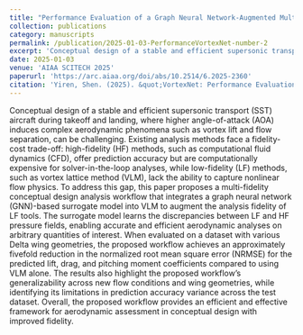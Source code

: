 ```yaml
---
title: "Performance Evaluation of a Graph Neural Network-Augmented Multi-Fidelity Workflow for Predicting Aerodynamic Coefficients on Delta Wings at Low Speed"
collection: publications
category: manuscripts
permalink: /publication/2025-01-03-PerformanceVortexNet-number-2
excerpt: 'Conceptual design of a stable and efficient supersonic transport (SST) aircraft during takeoff and landing, where higher angle-of-attack (AOA) induces complex aerodynamic phenomena such as vortex lift and flow separation, can be challenging. Existing analysis methods face a fidelity-cost trade-off: high-fidelity (HF) methods, such as computational fluid dynamics (CFD), offer prediction accuracy but are computationally expensive for solver-in-the-loop analyses, while low-fidelity (LF) methods, such as vortex lattice method (VLM), lack the ability to capture nonlinear flow physics. To address this gap, this paper proposes a multi-fidelity conceptual design analysis workflow that integrates a graph neural network (GNN)-based surrogate model into VLM to augment the analysis fidelity of LF tools. The surrogate model learns the discrepancies between LF and HF pressure fields, enabling accurate and efficient aerodynamic analyses on arbitrary quantities of interest. When evaluated on a dataset with various Delta wing geometries, the proposed workflow achieves an approximately fivefold reduction in the normalized root mean square error (NRMSE) for the predicted lift, drag, and pitching moment coefficients compared to using VLM alone. The results also highlight the proposed workflow’s generalizability across new flow conditions and wing geometries, while identifying its limitations in prediction accuracy variance across the test dataset. Overall, the proposed workflow provides an efficient and effective framework for aerodynamic assessment in conceptual design with improved fidelity.'
date: 2025-01-03
venue: 'AIAA SCITECH 2025'
paperurl: 'https://arc.aiaa.org/doi/abs/10.2514/6.2025-2360'
citation: 'Yiren, Shen. (2025). &quot;VortexNet: Performance Evaluation of a Graph Neural Network-Augmented Multi-Fidelity Workflow for Predicting Aerodynamic Coefficients on Delta Wings at Low Speed.&quot; <i>AIAA SCITECH 2025</i>. 1(0494).'
---
```


Conceptual design of a stable and efficient supersonic transport (SST) aircraft during takeoff and landing, where higher angle-of-attack (AOA) induces complex aerodynamic phenomena such as vortex lift and flow separation, can be challenging. Existing analysis methods face a fidelity-cost trade-off: high-fidelity (HF) methods, such as computational fluid dynamics (CFD), offer prediction accuracy but are computationally expensive for solver-in-the-loop analyses, while low-fidelity (LF) methods, such as vortex lattice method (VLM), lack the ability to capture nonlinear flow physics. To address this gap, this paper proposes a multi-fidelity conceptual design analysis workflow that integrates a graph neural network (GNN)-based surrogate model into VLM to augment the analysis fidelity of LF tools. The surrogate model learns the discrepancies between LF and HF pressure fields, enabling accurate and efficient aerodynamic analyses on arbitrary quantities of interest. When evaluated on a dataset with various Delta wing geometries, the proposed workflow achieves an approximately fivefold reduction in the normalized root mean square error (NRMSE) for the predicted lift, drag, and pitching moment coefficients compared to using VLM alone. The results also highlight the proposed workflow’s generalizability across new flow conditions and wing geometries, while identifying its limitations in prediction accuracy variance across the test dataset. Overall, the proposed workflow provides an efficient and effective framework for aerodynamic assessment in conceptual design with improved fidelity.

